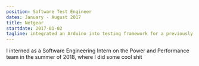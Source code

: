 ```yaml
---
position: Software Test Engineer
dates: January - August 2017
title: Netgear
startdate: 2017-01-02
tagline: integrated an Arduino into testing framework for a previously manual process,
---
```

I interned as a Software Engineering Intern on the Power and Performance team in the summer of 2018, where I did some cool shit
